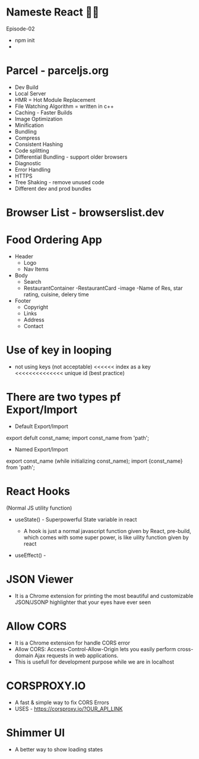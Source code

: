 # Nameste React 👨‍💻

Episode-02

- npm init
-

# Parcel - parceljs.org

- Dev Build
- Local Server
- HMR = Hot Module Replacement
- File Watching Algorithm = written in c++
- Caching - Faster Builds
- Image Optimization
- Minification
- Bundling
- Compress
- Consistent Hashing
- Code splitting
- Differential Bundling - support older browsers
- Diagnostic
- Error Handling
- HTTPS
- Tree Shaking - remove unused code
- Different dev and prod bundles

# Browser List - browserslist.dev

# Food Ordering App

- Header
  - Logo
  - Nav Items
- Body
  - Search
  - RestaurantContainer
      -RestaurantCard
         -image
         -Name of Res, star rating, cuisine, delery time
- Footer
  - Copyright
  - Links
  - Address
  - Contact

# Use of key in looping

- not using keys (not acceptable) <<<<<< index as a key <<<<<<<<<<<<<< unique id (best practice)

# There are two types pf Export/Import

- Default Export/Import

export defult const_name;
import const_name from 'path';

- Named Export/Import

export const_name (while initializing const_name);
import {const_name} from 'path';


# React Hooks
 (Normal JS utility function)
 - useState() - Superpowerful State variable in react
    - A hook is just a normal javascript function given by React, pre-build, which comes with some super power, is like uility function given by react
 
 - useEffect() - 


# JSON Viewer
  - It is a Chrome extension for printing the most beautiful and customizable JSON/JSONP highlighter that your eyes have ever seen


# Allow CORS
  - It is a Chrome extension for handle CORS error
  - Allow CORS: Access-Control-Allow-Origin lets you easily perform cross-domain Ajax requests in web applications.
  - This is usefull for development purpose while we are in localhost

# CORSPROXY.IO
 - A fast & simple way to fix CORS Errors
 - USES - https://corsproxy.io/?OUR_API_LINK

# Shimmer UI
  - A better way to show loading states
  